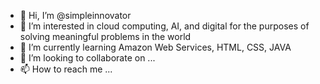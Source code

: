 - 👋 Hi, I’m @simpleinnovator 
- 👀 I’m interested in cloud computing, AI, and digital for the purposes of solving meaningful problems in the world
- 🌱 I’m currently learning Amazon Web Services, HTML, CSS, JAVA
- 💞️ I’m looking to collaborate on ...
- 📫 How to reach me ...

<!---
simpleinnovator/simpleinnovator is a ✨ special ✨ repository because its `README.md` (this file) appears on your GitHub profile.
You can click the Preview link to take a look at your changes.
--->
